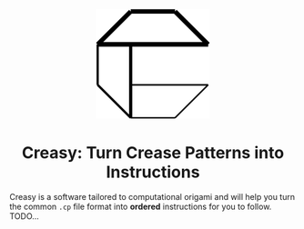 <p align="center">
  <img src="src/main/resources/ovgu/creasy/dickere_Linien_Logo.png" width="200" />
  <br>
  <h1 align="center">Creasy: Turn Crease Patterns into Instructions</h1>
</p>

Creasy is a software tailored to computational origami and will help you turn the common `.cp` file format into
**ordered** instructions for you to follow. TODO...
